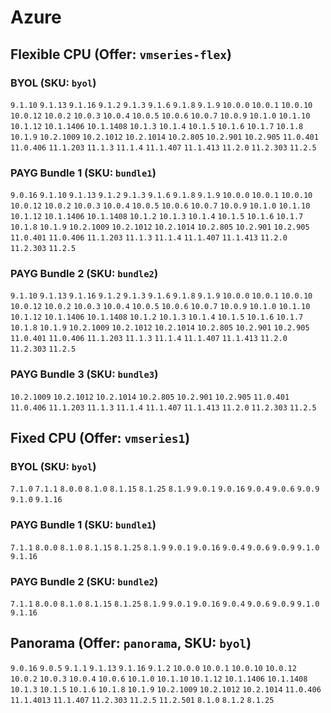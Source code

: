 
# Azure

## Flexible CPU (Offer: `vmseries-flex`)

### BYOL (SKU: `byol`)
`9.1.10` `9.1.13` `9.1.16` `9.1.2` `9.1.3` `9.1.6` `9.1.8` `9.1.9` `10.0.0` `10.0.1` `10.0.10` `10.0.12` `10.0.2` `10.0.3` `10.0.4` `10.0.5` `10.0.6` `10.0.7` `10.0.9` `10.1.0` `10.1.10` `10.1.12` `10.1.1406` `10.1.1408` `10.1.3` `10.1.4` `10.1.5` `10.1.6` `10.1.7` `10.1.8` `10.1.9` `10.2.1009` `10.2.1012` `10.2.1014` `10.2.805` `10.2.901` `10.2.905` `11.0.401` `11.0.406` `11.1.203` `11.1.3` `11.1.4` `11.1.407` `11.1.413` `11.2.0` `11.2.303` `11.2.5` 
### PAYG Bundle 1 (SKU: `bundle1`)
`9.0.16` `9.1.10` `9.1.13` `9.1.2` `9.1.3` `9.1.6` `9.1.8` `9.1.9` `10.0.0` `10.0.1` `10.0.10` `10.0.12` `10.0.2` `10.0.3` `10.0.4` `10.0.5` `10.0.6` `10.0.7` `10.0.9` `10.1.0` `10.1.10` `10.1.12` `10.1.1406` `10.1.1408` `10.1.2` `10.1.3` `10.1.4` `10.1.5` `10.1.6` `10.1.7` `10.1.8` `10.1.9` `10.2.1009` `10.2.1012` `10.2.1014` `10.2.805` `10.2.901` `10.2.905` `11.0.401` `11.0.406` `11.1.203` `11.1.3` `11.1.4` `11.1.407` `11.1.413` `11.2.0` `11.2.303` `11.2.5` 
### PAYG Bundle 2 (SKU: `bundle2`)
`9.1.10` `9.1.13` `9.1.16` `9.1.2` `9.1.3` `9.1.6` `9.1.8` `9.1.9` `10.0.0` `10.0.1` `10.0.10` `10.0.12` `10.0.2` `10.0.3` `10.0.4` `10.0.5` `10.0.6` `10.0.7` `10.0.9` `10.1.0` `10.1.10` `10.1.12` `10.1.1406` `10.1.1408` `10.1.2` `10.1.3` `10.1.4` `10.1.5` `10.1.6` `10.1.7` `10.1.8` `10.1.9` `10.2.1009` `10.2.1012` `10.2.1014` `10.2.805` `10.2.901` `10.2.905` `11.0.401` `11.0.406` `11.1.203` `11.1.3` `11.1.4` `11.1.407` `11.1.413` `11.2.0` `11.2.303` `11.2.5` 
### PAYG Bundle 3 (SKU: `bundle3`)
`10.2.1009` `10.2.1012` `10.2.1014` `10.2.805` `10.2.901` `10.2.905` `11.0.401` `11.0.406` `11.1.203` `11.1.3` `11.1.4` `11.1.407` `11.1.413` `11.2.0` `11.2.303` `11.2.5` 
## Fixed CPU (Offer: `vmseries1`)

### BYOL (SKU: `byol`)
`7.1.0` `7.1.1` `8.0.0` `8.1.0` `8.1.15` `8.1.25` `8.1.9` `9.0.1` `9.0.16` `9.0.4` `9.0.6` `9.0.9` `9.1.0` `9.1.16` 
### PAYG Bundle 1 (SKU: `bundle1`)
`7.1.1` `8.0.0` `8.1.0` `8.1.15` `8.1.25` `8.1.9` `9.0.1` `9.0.16` `9.0.4` `9.0.6` `9.0.9` `9.1.0` `9.1.16` 
### PAYG Bundle 2 (SKU: `bundle2`)
`7.1.1` `8.0.0` `8.1.0` `8.1.15` `8.1.25` `8.1.9` `9.0.1` `9.0.16` `9.0.4` `9.0.6` `9.0.9` `9.1.0` `9.1.16` 

## Panorama (Offer: `panorama`, SKU: `byol`)
`9.0.16` `9.0.5` `9.1.1` `9.1.13` `9.1.16` `9.1.2` `10.0.0` `10.0.1` `10.0.10` `10.0.12` `10.0.2` `10.0.3` `10.0.4` `10.0.6` `10.1.0` `10.1.10` `10.1.12` `10.1.1406` `10.1.1408` `10.1.3` `10.1.5` `10.1.6` `10.1.8` `10.1.9` `10.2.1009` `10.2.1012` `10.2.1014` `11.0.406` `11.1.4013` `11.1.407` `11.2.303` `11.2.5` `11.2.501` `8.1.0` `8.1.2` `8.1.25` 
